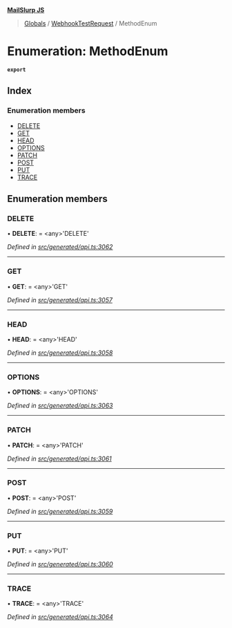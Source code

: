 **[MailSlurp JS](../README.md)**

> [Globals](../README.md) / [WebhookTestRequest](../modules/webhooktestrequest.md) / MethodEnum

# Enumeration: MethodEnum

**`export`** 

## Index

### Enumeration members

* [DELETE](webhooktestrequest.methodenum.md#delete)
* [GET](webhooktestrequest.methodenum.md#get)
* [HEAD](webhooktestrequest.methodenum.md#head)
* [OPTIONS](webhooktestrequest.methodenum.md#options)
* [PATCH](webhooktestrequest.methodenum.md#patch)
* [POST](webhooktestrequest.methodenum.md#post)
* [PUT](webhooktestrequest.methodenum.md#put)
* [TRACE](webhooktestrequest.methodenum.md#trace)

## Enumeration members

### DELETE

•  **DELETE**:  = \<any>'DELETE'

*Defined in [src/generated/api.ts:3062](https://github.com/mailslurp/mailslurp-client/blob/ff09436/src/generated/api.ts#L3062)*

___

### GET

•  **GET**:  = \<any>'GET'

*Defined in [src/generated/api.ts:3057](https://github.com/mailslurp/mailslurp-client/blob/ff09436/src/generated/api.ts#L3057)*

___

### HEAD

•  **HEAD**:  = \<any>'HEAD'

*Defined in [src/generated/api.ts:3058](https://github.com/mailslurp/mailslurp-client/blob/ff09436/src/generated/api.ts#L3058)*

___

### OPTIONS

•  **OPTIONS**:  = \<any>'OPTIONS'

*Defined in [src/generated/api.ts:3063](https://github.com/mailslurp/mailslurp-client/blob/ff09436/src/generated/api.ts#L3063)*

___

### PATCH

•  **PATCH**:  = \<any>'PATCH'

*Defined in [src/generated/api.ts:3061](https://github.com/mailslurp/mailslurp-client/blob/ff09436/src/generated/api.ts#L3061)*

___

### POST

•  **POST**:  = \<any>'POST'

*Defined in [src/generated/api.ts:3059](https://github.com/mailslurp/mailslurp-client/blob/ff09436/src/generated/api.ts#L3059)*

___

### PUT

•  **PUT**:  = \<any>'PUT'

*Defined in [src/generated/api.ts:3060](https://github.com/mailslurp/mailslurp-client/blob/ff09436/src/generated/api.ts#L3060)*

___

### TRACE

•  **TRACE**:  = \<any>'TRACE'

*Defined in [src/generated/api.ts:3064](https://github.com/mailslurp/mailslurp-client/blob/ff09436/src/generated/api.ts#L3064)*
